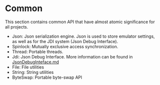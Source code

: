 # Common

This section contains common API that have almost atomic significance for all projects.

- Json: Json serialization engine. Json is used to store emulator settings, as well as for the JDI system (Json Debug Interface).
- Spinlock: Mutually exclusive access synchronization.
- Thread: Portable threads.
- Jdi: Json Debug Interface. More information can be found in [JsonDebugInteface.md](https://github.com/ogamespec/dolwin-docs/blob/master/EMU/JsonDebugInterface.md)
- File: File utilities
- String: String utilities
- ByteSwap: Portable byte-swap API
